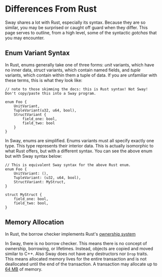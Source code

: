 # Differences From Rust

Sway shares a lot with Rust, especially its syntax. Because they are so similar, you may be surprised or caught off guard when they differ. This page serves to outline, from a high level, some of the syntactic _gotchas_ that you may encounter.

## Enum Variant Syntax

In Rust, enums generally take one of three forms: _unit_ variants, which have no inner data, _struct_ variants, which contain named fields, and _tuple_ variants, which contain within them a tuple of data. If you are unfamiliar with these terms, this is what they look like:

```rust,ignore
// note to those skimming the docs: this is Rust syntax! Not Sway! Don't copy/paste this into a Sway program.

enum Foo {
    UnitVariant,
    TupleVariant(u32, u64, bool),
    StructVariant {
        field_one: bool,
        field_two: bool
    }
}
```

In Sway, enums are simplified. Enums variants must all specify exactly one type. This type represents their interior data. This is actually isomorphic to what Rust offers, but with a different syntax. You can see the above enum but with Sway syntax below:

```sway
// This is equivalent Sway syntax for the above Rust enum.
enum Foo {
    UnitVariant: (),
    TupleVariant: (u32, u64, bool),
    StructVariant: MyStruct,
}

struct MyStruct {
    field_one: bool,
    field_two: bool,
}
```

## Memory Allocation

In Rust, the borrow checker implements Rust's [ownership system](https://doc.rust-lang.org/1.8.0/book/ownership.html)

In Sway, there is no borrow checker.  This means there is no concept of ownership, borrowing, or lifetimes.  Instead, objects are copied and moved similar to C++.  Also Sway does not have any destructors nor `Drop` traits.  This means allocated memory lives for the entire transaction and is not deallocated until the end of the transaction.  A transaction may allocate up to [64 MB](https://github.com/FuelLabs/fuel-vm/blob/a80f82ed7c793763de6a73ca72d946b311b0fd0b/fuel-vm/src/consts.rs#L26) of memory.
